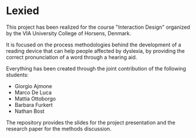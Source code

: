 # Lexied
This project has been realized for the course "Interaction Design" organized by the VIA University College of Horsens, Denmark.

It is focused on the process methodologies behind the development of a reading device that can help people affected by dyslexia, by providing the correct pronunciation of a word through a hearing aid.

Everything has been created through the joint contribution of the following students:
- Giorgio Ajmone
- Marco De Luca
- Mattia Ottoborgo
- Barbara Furkert
- Nathan Bost

The repository provides the slides for the project presentation and the research paper for the methods discussion.

